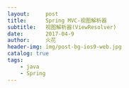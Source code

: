 ```yaml
---
layout:     post
title:      Spring MVC-视图解析器
subtitle:   视图解析器(ViewResolver)
date:       2017-04-9
author:     火花
header-img: img/post-bg-ios9-web.jpg
catalog: true
tags:
    - java
    - Spring
---
```

